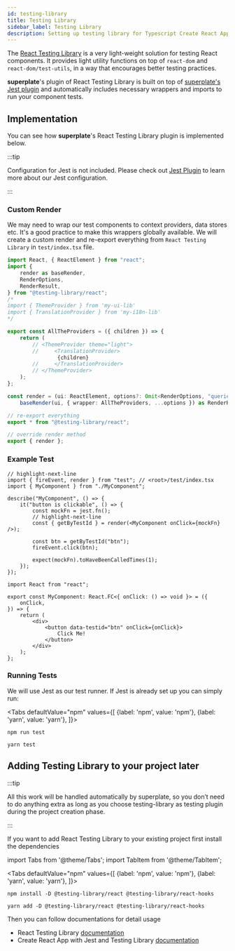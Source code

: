 ```yaml
---
id: testing-library
title: Testing Library
sidebar_label: Testing Library
description: Setting up testing library for Typescript Create React App
---
```


The [React Testing Library](https://testing-library.com/docs/react-testing-library/intro/) is a very light-weight solution for testing React components. It provides light utility functions on top of `react-dom` and `react-dom/test-utils`, in a way that encourages better testing practices.

**superplate**'s plugin of React Testing Library is built on top of [superplate's Jest plugin](jest) and automatically includes necessary wrappers and imports to run your component tests.

## Implementation

You can see how **superplate**'s React Testing Library plugin is implemented below.

:::tip

Configuration for Jest is not included. Please check out [Jest Plugin](jest) to learn more about our Jest configuration.

:::


### Custom Render

We may need to wrap our test components to context providers, data stores etc. It's a good practice to make this wrappers globally available. We will create a custom render and re-export everything from `React Testing Library` in `test/index.tsx` file. 

```ts title="test/index.tsx"
import React, { ReactElement } from "react";
import {
    render as baseRender,
    RenderOptions,
    RenderResult,
} from "@testing-library/react";
/*
import { ThemeProvider } from 'my-ui-lib'
import { TranslationProvider } from 'my-i18n-lib'
*/

export const AllTheProviders = ({ children }) => {
    return (
        // <ThemeProvider theme="light">
        //     <TranslationProvider>
                {children}
        //     </TranslationProvider>
        // </ThemeProvider>
    );
};

const render = (ui: ReactElement, options?: Omit<RenderOptions, "queries">) =>
    baseRender(ui, { wrapper: AllTheProviders, ...options }) as RenderResult;

// re-export everything
export * from "@testing-library/react";

// override render method
export { render };
```

### Example Test

```tsx title="components/myComponent/index.spec.tsx"
// highlight-next-line
import { fireEvent, render } from "test"; // <root>/test/index.tsx
import { MyComponent } from "./MyComponent";

describe("MyComponent", () => {
    it("button is clickable", () => {
        const mockFn = jest.fn();
        // highlight-next-line
        const { getByTestId } = render(<MyComponent onClick={mockFn} />);

        const btn = getByTestId("btn");
        fireEvent.click(btn);

        expect(mockFn).toHaveBeenCalledTimes(1);
    });
});
```

```tsx title="components/myComponent/index.tsx"
import React from "react";

export const MyComponent: React.FC<{ onClick: () => void }> = ({
    onClick,
}) => {
    return (
        <div>
            <button data-testid="btn" onClick={onClick}>
                Click Me!
            </button>
        </div>
    );
};
```

### Running Tests

We will use Jest as our test runner. If Jest is already set up you can simply run:

<Tabs
  defaultValue="npm"
  values={[
    {label: 'npm', value: 'npm'},
    {label: 'yarn', value: 'yarn'},
  ]}>
  <TabItem value="npm">

```
npm run test
```
  </TabItem>
  
  <TabItem value="yarn">

```
yarn test
```
  </TabItem>
</Tabs>


## Adding Testing Library to your project later

:::tip

All this work will be handled automatically by superplate, so you don’t need to do anything extra as long as you choose testing-library as testing plugin during the project creation phase.

:::

If you want to add React Testing Library to your existing project first install the dependencies


import Tabs from '@theme/Tabs';
import TabItem from '@theme/TabItem';

<Tabs
  defaultValue="npm"
  values={[
    {label: 'npm', value: 'npm'},
    {label: 'yarn', value: 'yarn'},
  ]}>
  <TabItem value="npm">

```
npm install -D @testing-library/react @testing-library/react-hooks
```
  </TabItem>
  
  <TabItem value="yarn">

```
yarn add -D @testing-library/react @testing-library/react-hooks
```
  </TabItem>
</Tabs>

Then you can follow documentations for detail usage

- React Testing Library [documentation](https://testing-library.com/docs/react-testing-library/intro/)
- Create React App with Jest and Testing Library [documentation](https://create-react-app.dev/docs/running-tests/#react-testing-library)
